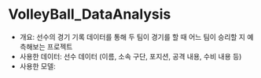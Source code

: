 # VolleyBall_DataAnalysis

- 개요: 선수의 경기 기록 데이터를 통해 두 팀이 경기를 할 때 어느 팀이 승리할 지 예측해보는 프로젝트
- 사용한 데이터: 선수 데이터 (이름, 소속 구단, 포지션, 공격 내용, 수비 내용 등)
- 사용한 모델: 
